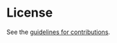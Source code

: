 # License

See the
[guidelines for contributions](https://github.com/c2bo/draft-bormann-identifier-list/blob//CONTRIBUTING.md).
